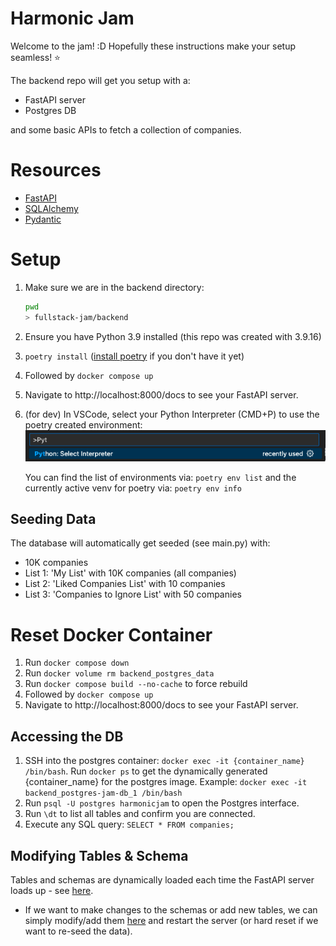 # Harmonic Jam

Welcome to the jam! :D Hopefully these instructions make your setup seamless! :star:

The backend repo will get you setup with a:

- FastAPI server
- Postgres DB

and some basic APIs to fetch a collection of companies.

# Resources

- [FastAPI](https://fastapi.tiangolo.com/)
- [SQLAlchemy](https://docs.sqlalchemy.org/en/20/intro.html)
- [Pydantic](https://docs.pydantic.dev/latest/)

# Setup

1. Make sure we are in the backend directory:
   ```bash
   pwd
   > fullstack-jam/backend
   ```
2. Ensure you have Python 3.9 installed (this repo was created with 3.9.16)
3. `poetry install` ([install poetry](https://python-poetry.org/docs/#installation) if you don't have it yet)
4. Followed by `docker compose up`
5. Navigate to http://localhost:8000/docs to see your FastAPI server.
6. (for dev) In VSCode, select your Python Interpreter (CMD+P) to use the poetry created environment:
   ![alt text](image.png)

   You can find the list of environments via: `poetry env list` and the currently active venv for poetry via: `poetry env info`

## Seeding Data

The database will automatically get seeded (see main.py) with:

- 10K companies
- List 1: 'My List' with 10K companies (all companies)
- List 2: 'Liked Companies List' with 10 companies
- List 3: 'Companies to Ignore List' with 50 companies

# Reset Docker Container

1. Run `docker compose down`
2. Run `docker volume rm backend_postgres_data`
3. Run `docker compose build --no-cache` to force rebuild
4. Followed by `docker compose up`
5. Navigate to http://localhost:8000/docs to see your FastAPI server.

## Accessing the DB

1. SSH into the postgres container: `docker exec -it {container_name} /bin/bash`. Run `docker ps` to get the dynamically generated {container_name} for the postgres image. Example: `docker exec -it backend_postgres-jam-db_1 /bin/bash`
2. Run `psql -U postgres harmonicjam` to open the Postgres interface.
3. Run `\dt` to list all tables and confirm you are connected.
4. Execute any SQL query: `SELECT * FROM companies;`

## Modifying Tables & Schema

Tables and schemas are dynamically loaded each time the FastAPI server loads up - see [here](main.py#L14).

- If we want to make changes to the schemas or add new tables, we can simply modify/add them [here](backend/db/database.py#L44) and restart the server (or hard reset if we want to re-seed the data).

